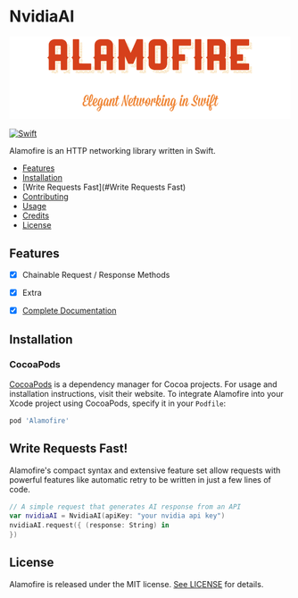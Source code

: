 # NvidiaAI



![Alamofire: Elegant Networking in Swift](https://raw.githubusercontent.com/Alamofire/Alamofire/master/Resources/AlamofireLogo.png)

[![Swift](https://img.shields.io/badge/Swift-5.7_5.8_5.9-orange?style=flat-square)](https://img.shields.io/badge/Swift-5.7_5.8_5.9-Orange?style=flat-square)

Alamofire is an HTTP networking library written in Swift.

- [Features](#features)
- [Installation](#installation)
- [Write Requests Fast](#Write Requests Fast)
- [Contributing](#contributing)
- [Usage](https://github.com/Alamofire/Alamofire/blob/master/Documentation/Usage.md#using-alamofire)
- [Credits](#credits)
- [License](#license)

## Features

- [x] Chainable Request / Response Methods
- [x] Extra
- [x] [Complete Documentation](https://alamofire.github.io/Alamofire)



## Installation
### CocoaPods

[CocoaPods](https://cocoapods.org) is a dependency manager for Cocoa projects. For usage and installation instructions, visit their website. To integrate Alamofire into your Xcode project using CocoaPods, specify it in your `Podfile`:

```ruby
pod 'Alamofire'
```

## Write Requests Fast!

Alamofire's compact syntax and extensive feature set allow requests with powerful features like automatic retry to be written in just a few lines of code.

```swift
// A simple request that generates AI response from an API
var nvidiaAI = NvidiaAI(apiKey: "your nvidia api key")
nvidiaAI.request({ (response: String) in
})

```

## License

Alamofire is released under the MIT license. [See LICENSE](https://github.com/Alamofire/Alamofire/blob/master/LICENSE) for details.

